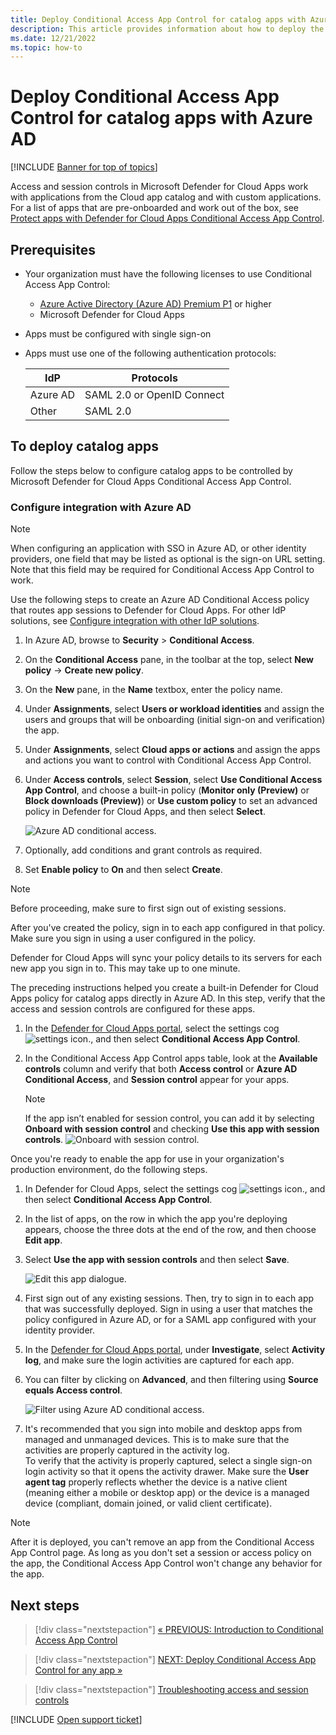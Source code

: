```yaml
---
title: Deploy Conditional Access App Control for catalog apps with Azure AD
description: This article provides information about how to deploy the Microsoft Defender for Cloud Apps Conditional Access App Control for catalog apps with Azure AD.
ms.date: 12/21/2022
ms.topic: how-to
---
```


# Deploy Conditional Access App Control for catalog apps with Azure AD

[!INCLUDE [Banner for top of topics](includes/banner.md)]

Access and session controls in Microsoft Defender for Cloud Apps work with applications from the Cloud app catalog and with custom applications. For a list of apps that are pre-onboarded and work out of the box, see [Protect apps with Defender for Cloud Apps Conditional Access App Control](proxy-intro-aad.md#pre-onboarded-apps).

## Prerequisites

- Your organization must have the following licenses to use Conditional Access App Control:

   - [Azure Active Directory (Azure AD) Premium P1](/azure/active-directory/fundamentals/license-users-groups) or higher
   - Microsoft Defender for Cloud Apps
- Apps must be configured with single sign-on
- Apps must use one of the following authentication protocols:

   |IdP|Protocols|
   |---|---|
   |Azure AD|SAML 2.0 or OpenID Connect|
   |Other|SAML 2.0|
   

## To deploy catalog apps

Follow the steps below to configure catalog apps to be controlled by Microsoft Defender for Cloud Apps Conditional Access App Control.

### Configure integration with Azure AD



> [!NOTE]
> When configuring an application with SSO in Azure AD, or other identity providers, one field that may be listed as optional is the sign-on URL setting. Note that this field may be required for Conditional Access App Control to work.

Use the following steps to create an Azure AD Conditional Access policy that routes app sessions to Defender for Cloud Apps. For other IdP solutions, see [Configure integration with other IdP solutions](proxy-deployment-featured-idp.md).

1. In Azure AD, browse to **Security** > **Conditional Access**.
1. On the **Conditional Access** pane, in the toolbar at the top, select **New policy** -> **Create new policy**.
1. On the **New** pane, in the **Name** textbox, enter the policy name.
1. Under **Assignments**, select **Users or workload identities** and assign the users and groups that will be onboarding (initial sign-on and verification) the app.
1. Under **Assignments**, select **Cloud apps or actions** and assign the apps and actions you want to control with Conditional Access App Control.
1. Under **Access controls**, select **Session**, select **Use Conditional Access App Control**, and choose a built-in policy (**Monitor only (Preview)** or **Block downloads (Preview)**) or **Use custom policy** to set an advanced policy in Defender for Cloud Apps, and then select **Select**.

    ![Azure AD conditional access.](media/azure-ad-caac-policy.png)

1. Optionally, add conditions and grant controls as required.
1. Set **Enable policy** to **On** and then select **Create**.

> [!NOTE]
> Before proceeding, make sure to first sign out of existing sessions.

After you've created the policy, sign in to each app configured in that policy. Make sure you sign in using a user configured in the policy.

Defender for Cloud Apps will sync your policy details to its servers for each new app you sign in to. This may take up to one minute.

The preceding instructions helped you create a built-in Defender for Cloud Apps policy for catalog apps directly in Azure AD. In this step, verify that the access and session controls are configured for these apps.

1. In the [Defender for Cloud Apps portal](https://portal.cloudappsecurity.com/), select the settings cog ![settings icon.](media/settings-icon.png "settings icon"), and then select **Conditional Access App Control**.
1. In the Conditional Access App Control apps table, look at the **Available controls** column and verify that both **Access control** or **Azure AD Conditional Access**, and **Session control** appear for your apps.

   > [!NOTE]
   > If the app isn’t enabled for session control, you can add it by selecting **Onboard with session control** and checking **Use this app with session controls**.
   > ![Onboard with session control.](media/proxy-deployment-aad/onboardwithsessioncontrol.png)

Once you're ready to enable the app for use in your organization's production environment, do the following steps.

1. In Defender for Cloud Apps, select the settings cog ![settings icon.](media/settings-icon.png), and then select **Conditional Access App Control**.
1. In the list of apps, on the row in which the app you're deploying appears, choose the three dots at the end of the row, and then choose **Edit app**.
1. Select **Use the app with session controls** and then select **Save**.

   ![Edit this app dialogue.](media/proxy-deployment-aad/edit-app-checked.png) 

1. First sign out of any existing sessions. Then, try to sign in to each app that was successfully deployed. Sign in using a user that matches the policy configured in Azure AD, or for a SAML app configured with your identity provider.
1. In the [Defender for Cloud Apps portal](https://portal.cloudappsecurity.com/), under **Investigate**, select **Activity log**, and make sure the login activities are captured for each app.
1. You can filter by clicking on **Advanced**, and then filtering using **Source equals Access control**.

    ![Filter using Azure AD conditional access.](media/sso-logon.png)

1. It's recommended that you sign into mobile and desktop apps from managed and unmanaged devices. This is to make sure that the activities are properly captured in the activity log.  
   To verify that the activity is properly captured, select a single sign-on login activity so that it opens the activity drawer. Make sure the **User agent tag** properly reflects whether the device is a native client (meaning either a mobile or desktop app) or the device is a managed device (compliant, domain joined, or valid client certificate).

> [!NOTE]
> After it is deployed, you can't remove an app from the Conditional Access App Control page. As long as you don't set a session or access policy on the app, the Conditional Access App Control won't change any behavior for the app.

## Next steps

> [!div class="nextstepaction"]
> [« PREVIOUS: Introduction to Conditional Access App Control](proxy-intro-aad.md)

> [!div class="nextstepaction"]
> [NEXT: Deploy Conditional Access App Control for any app »](proxy-deployment-any-app.md)

> [!div class="nextstepaction"]
> [Troubleshooting access and session controls](troubleshooting-proxy.md)

[!INCLUDE [Open support ticket](includes/support.md)]
